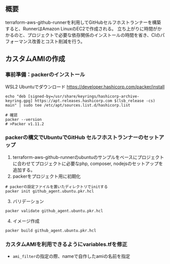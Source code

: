 
## 概要
terraform-aws-github-runnerを利用してGitHubセルフホストランナーを構築すると、RunnerはAmazon LinuxのEC2で作成される。
立ち上がりに時間がかかるのと、プロジェクトで必要な依存関係のインストールの時間を省き、CIのパフォーマンス改善とコスト削減を行う。

## カスタムAMIの作成
### 事前準備：packerのインストール
WSL2 Ubuntuでダウンロード
https://developer.hashicorp.com/packer/install
```
echo "deb [signed-by=/usr/share/keyrings/hashicorp-archive-keyring.gpg] https://apt.releases.hashicorp.com $(lsb_release -cs) main" | sudo tee /etc/apt/sources.list.d/hashicorp.list

# 確認
packer --version
# >Packer v1.11.2
```
### packerの構文でUbuntuでGitHub セルフホストランナーのセットアップ
1. terraform-aws-github-runnerのubuntuのサンプルをベースにプロジェクトに合わせてプロジェクトに必要なphp, composer, nodejsのセットアップを追加する。
2. packerをプロジェクト用に初期化
```
# packerの設定ファイルを置いたディレクトリでinitする
packer init github_agent.ubuntu.pkr.hcl
```
3. バリデーション
```
packer validate github_agent.ubuntu.pkr.hcl 
```
4. イメージ作成
```
packer build github_agent.ubuntu.pkr.hcl
```

### カスタムAMIを利用できるようにvariables.tfを修正
- `ami_filter`の指定の際、nameで自作したamiの名前を指定